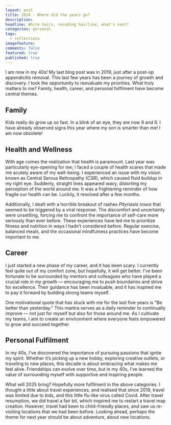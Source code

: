 ```yaml
---
layout: post
title: 2024 - Where did the years go?
description: 
headline: White hairs, receding hairline, what's next?
categories: personal
tags:
  - reflections
imagefeature:
comments: false
featured: true
published: true
---
```


I am now in my 40s! My last blog post was in 2019, just after a post-op appendicitis removal. This last few years has been a journey of growth and discovery. I took the opportunity to reevaluate my priorities. What truly matters to me? Family, health, career, and personal fulfilment have become central themes. 


## Family
Kids really do grow up so fast. In a blink of an eye, they are now 9 and 6. I have already observed signs this year where my son is smarter than me! I am now obsolete!

## Health and Wellness
With age comes the realization that health is paramount. Last year was particularly eye-opening for me; I faced a couple of health scares that made me acutely aware of my well-being. I experienced an issue with my vision known as Central Serous Retinopathy (CSR), which caused fluid buildup in my right eye. Suddenly, straight lines appeared wavy, distorting my perception of the world around me. It was a frightening reminder of how fragile our health can be. Luckily, it resolved after a few months.

Additionally, I dealt with a horrible breakout of rashes _Pityriasis rosea_ that seemed to be triggered by a viral response. The discomfort and uncertainty were unsettling, forcing me to confront the importance of self-care more seriously than ever before. These experiences have led me to prioritize fitness and nutrition in ways I hadn’t considered before. Regular exercise, balanced meals, and the occasional mindfulness practices have become important to me.

## Career
I just started a new phase of my career, and it has been scary. I currently feel quite out of my comfort zone, but hopefully, it will get better. I’ve been fortunate to be surrounded by mentors and colleagues who have played a crucial role in my growth — encouraging me to push boundaries and strive for excellence. Their guidance has been invaluable, and it has inspired me to pay it forward by building strong teams myself.

One motivational quote that has stuck with me for the last five years is "Be better than yesterday." This mantra serves as a daily reminder to continually improve — not just for myself but also for those around me. As I cultivate my teams, I aim to create an environment where everyone feels empowered to grow and succeed together.

## Personal Fulfilment 
In my 40s, I’ve discovered the importance of pursuing passions that ignite my spirit. Whether it’s picking up a new hobby, exploring creative outlets, or traveling to new places, this decade is about embracing what makes me feel alive. Friendships can evolve over time, but in my 40s, I’ve learned the value of surrounding myself with supportive and inspiring people. 

What will 2025 bring? Hopefully more fulfilment in the above categories. I thought a little about travel experiences, and realised that since 2019, travel was limited due to kids, and this little flu-like virus called Covid. After travel resumption, we did travel a fair bit, which inspired me to restart a travel map creation. However, travel had been to child-friendly places, and saw us re-visiting locations that we had been before. Looking ahead, perhaps the theme for next year should be about adventure, about new locations. 
